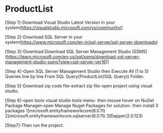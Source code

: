 # ProductList
[Step 1]-Download Visual Studio Latest Version in your system(https://visualstudio.microsoft.com/vs/community/)

[Step 2]-Download SQL Server in your system(https://www.microsoft.com/en-in/sql-server/sql-server-downloads)

[Step 3]-Download Download SQL Server Management Studio (SSMS)(https://learn.microsoft.com/en-us/sql/ssms/download-sql-server-management-studio-ssms?view=sql-server-ver16))

[Step 4]-Open SQL Server Management Studio then
Execute All (1 to 5) Queries line by line From SQL Query(ProductList(SQL Query)) Folder.

[Step 5]-Download zip code file-extract zip file-open project using visual studio.

[Step 6]-open tools visual studio tools menu- then mouse hover on NuGet Package Manager-open Manage Nuget Packages for solution-
then install 3 packages 1]microsoft.entityframeworkcore(6.0.11)
2]microsoft.entityframeworkcore.sqlserver(6.0.11)
3]Dapper(2.0.123)

[Step7]-Then run the project.
 
